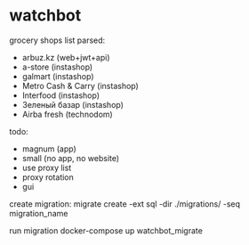 # watchbot

grocery shops list parsed:
- arbuz.kz (web+jwt+api)
- a-store (instashop)
- galmart (instashop)
- Metro Cash & Carry (instashop)
- Interfood (instashop)
- Зеленый базар (instashop)
- Airba fresh (technodom)

todo:
- magnum (app)
- small (no app, no website)
- use proxy list 
- proxy rotation
- gui

create migration:
migrate create -ext sql -dir ./migrations/ -seq migration_name

run migration
docker-compose up watchbot_migrate